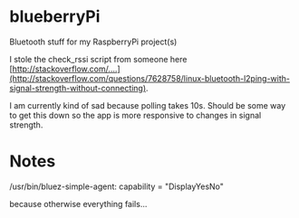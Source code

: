 blueberryPi
===========

Bluetooth stuff for my RaspberryPi project(s)


I stole the check_rssi script from someone here [http://stackoverflow.com/....](http://stackoverflow.com/questions/7628758/linux-bluetooth-l2ping-with-signal-strength-without-connecting).

I am currently kind of sad because polling takes 10s. Should be some way to get this down so the app is more responsive to changes in signal strength.


Notes
=====

/usr/bin/bluez-simple-agent:
  capability = "DisplayYesNo"
  
because otherwise everything fails...
